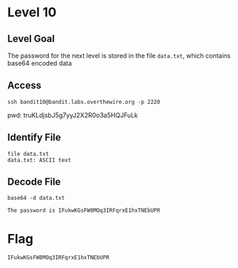 # Level 10

## Level Goal
The password for the next level is stored in the file `data.txt`, which contains
base64 encoded data

## Access
```
ssh bandit10@bandit.labs.overthewire.org -p 2220
```
pwd: truKLdjsbJ5g7yyJ2X2R0o3a5HQJFuLk

## Identify File
```
file data.txt
data.txt: ASCII text
```

## Decode File
```
base64 -d data.txt

The password is IFukwKGsFW8MOq3IRFqrxE1hxTNEbUPR
```

# Flag
```
IFukwKGsFW8MOq3IRFqrxE1hxTNEbUPR
```

